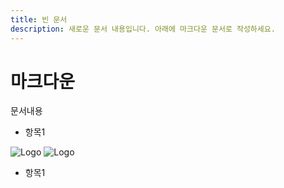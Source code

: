 ```yaml
---
title: 빈 문서
description: 새로운 문서 내용입니다. 아래에 마크다운 문서로 작성하세요.
---
```


# 마크다운
문서내용
- 항목1

![Logo](./assets/PC_main-A-modi.png "로고 이미지")
![Logo](./assets/PC_main-B-수정.png "로고 이미지")


- 항목1